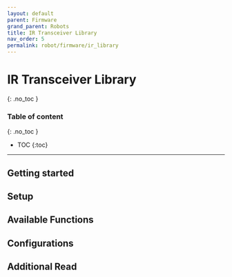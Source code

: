 ```yaml
---
layout: default
parent: Firmware
grand_parent: Robots
title: IR Transceiver Library
nav_order: 5
permalink: robot/firmware/ir_library
---
```


# IR Transceiver Library
{: .no_toc }

### Table of content
{: .no_toc }
- TOC
{:toc}

----
## Getting started


## Setup


## Available Functions


##  Configurations


## Additional Read
